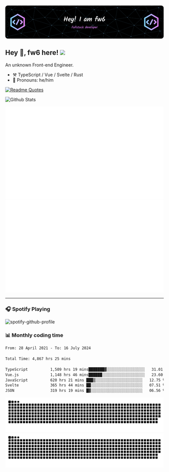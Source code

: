 ![Header](github-header-image.png)

## Hey 👋, fw6 here! <img src="https://github.githubassets.com/images/mona-whisper.gif" height="24" />


An unknown Front-end Engineer.

-   :hammer_and_pick: TypeScript / Vue / Svelte / Rust
-   :man: Pronouns: he/him


[![Readme Quotes](https://quotes-github-readme.vercel.app/api?type=horizontal&theme=algolia)](https://github.com/piyushsuthar/github-readme-quotes)



![Github Stats](https://github-readme-stats.vercel.app/api?username=fw6&bg_color=30,e96443,904e95&title_color=fff&text_color=fff)

![](https://raw.githubusercontent.com/fw6/github-stats-transparent/output/generated/overview.svg)
![](https://raw.githubusercontent.com/fw6/github-stats-transparent/output/generated/languages.svg)


---

### 🎧 Spotify Playing

<!-- ![spotify-github-profile](/img/default.svg) -->

![spotify-github-profile](https://spotify-github-profile.vercel.app/api/view.svg?uid=r6wn4hdvypv0lkzyrj0e0pjct&cover_image=true&theme=default&show_offline=true&background_color=9a10ad&interchange=true&bar_color_cover=true)



### :bar_chart: Monthly coding time 

<!--START_SECTION:waka-->

```txt
From: 28 April 2021 - To: 16 July 2024

Total Time: 4,867 hrs 25 mins

TypeScript          1,509 hrs 19 mins███████▓░░░░░░░░░░░░░░░░░   31.01 %
Vue.js              1,148 hrs 46 mins██████░░░░░░░░░░░░░░░░░░░   23.60 %
JavaScript          620 hrs 21 mins ███▒░░░░░░░░░░░░░░░░░░░░░   12.75 %
Svelte              365 hrs 44 mins ██░░░░░░░░░░░░░░░░░░░░░░░   07.51 %
JSON                319 hrs 19 mins █▓░░░░░░░░░░░░░░░░░░░░░░░   06.56 %
```

<!--END_SECTION:waka-->




![github contribution grid snake animation](https://raw.githubusercontent.com/platane/platane/output/github-contribution-grid-snake-dark.svg#gh-dark-mode-only)![github contribution grid snake animation](https://raw.githubusercontent.com/platane/platane/output/github-contribution-grid-snake.svg#gh-light-mode-only)
